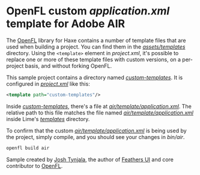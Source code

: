 # OpenFL custom _application.xml_ template for Adobe AIR

The [OpenFL](https://openfl.org) library for Haxe contains a number of template files that are used when building a project. You can find them in the [_assets/templates_](https://github.com/openfl/openfl/tree/develop/assets/templates) directory. Using the `<template>` element in _project.xml_, it's possible to replace one or more of these template files with custom versions, on a per-project basis, and without forking OpenFL.

This sample project contains a directory named [_custom-templates_](https://github.com/joshtynjala/openfl-custom-index-html-sample/tree/main/custom-templates). It is configured in [_project.xml_](https://github.com/joshtynjala/openfl-custom-index-html-sample/tree/main/project.xml) like this:

```xml
<template path="custom-templates"/>
```

Inside [_custom-templates_](https://github.com/joshtynjala/openfl-custom-index-html-sample/tree/main/custom-templates), there's a file at [_air/template/application.xml_](https://github.com/joshtynjala/openfl-custom-air-application-descriptor-xml-sample/tree/main/custom-templates/air/template/application.xml). The relative path to this file matches the file named [_air/template/application.xml_](https://github.com/openfl/lime/tree/develop/templates/air/template/application.xml) inside Lime's [_templates_](https://github.com/openfl/openfl/tree/develop/templates) directory.

To confirm that the custom [_air/template/application.xml_](https://github.com/joshtynjala/openfl-custom-air-application-descriptor-xml-sample/tree/main/custom-templates/air/template/application.xml) is being used by the project, simply compile, and you should see your changes in _bin/air_.

```sh
openfl build air
```

Sample created by [Josh Tynjala](https://github.com/sponsors/joshtynjala), the author of [Feathers UI](https://feathersui.com/) and core contributor to [OpenFL](https://openfl.org/).